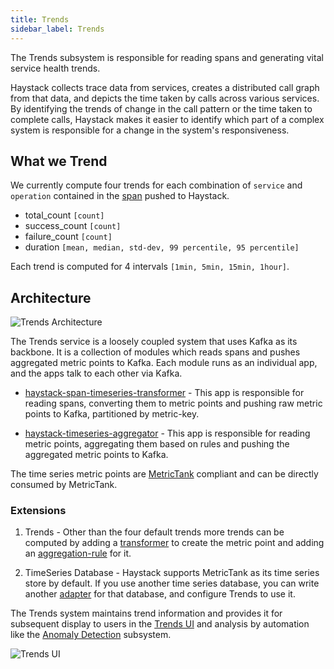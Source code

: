 ```yaml
---
title: Trends
sidebar_label: Trends
---
```


The Trends subsystem is responsible for reading spans and generating vital service health trends.

Haystack collects trace data from services, creates a distributed call graph from that data, and depicts the time taken by calls across various services.
By identifying the trends of change in the call pattern or the time taken to complete calls, Haystack makes it easier to identify which part of a complex system is responsible for a change in the system's responsiveness.


## What we Trend

We currently  compute four trends for each combination of `service` and `operation` contained in the [span](https://github.com/ExpediaDotCom/haystack-idl/blob/master/proto/span.proto) pushed to Haystack.

* total_count `[count]`
* success_count `[count]`
* failure_count `[count]`
* duration `[mean, median, std-dev, 99 percentile, 95 percentile]`

Each trend is computed for 4 intervals `[1min, 5min, 15min, 1hour]`.

## Architecture

![Trends Architecture](/haystack/img/trends-architecture.png)

The Trends service is a loosely coupled system that uses Kafka as its backbone. It is a collection of modules which reads spans and pushes aggregated metric points to Kafka. Each module runs as an individual app, and the apps talk to each other via Kafka.
    
* [haystack-span-timeseries-transformer](https://github.com/ExpediaDotCom/haystack-trends/tree/master/span-timeseries-transformer) - This app is responsible 
for reading spans, converting them to metric points and pushing raw metric points to Kafka, partitioned by metric-key.

* [haystack-timeseries-aggregator](https://github.com/ExpediaDotCom/haystack-trends/tree/master/timeseries-aggregator) - This app is responsible 
for reading metric points, aggregating them based on rules and pushing the aggregated metric points to Kafka.

The time series metric points are [MetricTank](https://github.com/grafana/metrictank) compliant and can be directly consumed by MetricTank. 

### Extensions
 
 1. Trends - Other than the four default trends more trends can be computed by adding a [transformer](https://github.com/ExpediaDotCom/haystack-trends/tree/master/span-timeseries-transformer/src/main/scala/com/expedia/www/haystack/trends/transformer) to create the metric point and adding an [aggregation-rule](https://github.com/ExpediaDotCom/haystack-trends/tree/master/timeseries-aggregator/src/main/scala/com/expedia/www/haystack/trends/aggregation/rules) for it. 

 2. TimeSeries Database - Haystack supports MetricTank as its time series store by default. If you use another time series database, you can write another [adapter](https://github.com/ExpediaDotCom/haystack-commons/blob/master/src/main/scala/com/expedia/www/haystack/commons/kstreams/serde/metricpoint/MetricTankSerde.scala) for that database, and configure Trends to use it.


The Trends system maintains trend information and provides it for subsequent display to users in the [Trends UI](../ui/ui_trends.html) and analysis by automation like the [Anomaly Detection](./subsystems_anomaly_detection.html) subsystem.

![Trends UI](/haystack/img/trends.png)

